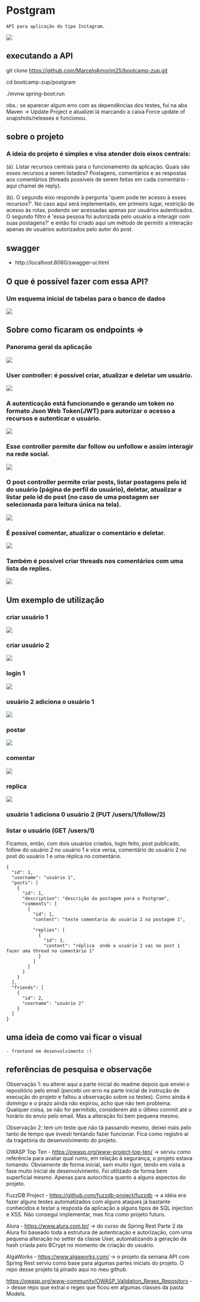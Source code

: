 # Postgram

    API para aplicação do tipo Instagram.
    
![](/readme-images/postgramlogo.png)

## executando a API

  git clone https://github.com/MarceloAmorim25/bootcamp-zup.git

  cd bootcamp-zup/postgram

  ./mvnw spring-boot:run

  obs.: se aparecer algum erro com as dependências dos testes, fui na aba Maven -> Update Project e atualizei lá marcando a caixa Force update of snapshots/releases e funcionou.

## sobre o projeto

### A ideia do projeto é simples e visa atender dois eixos centrais:

(a). Listar recursos centrais para o funcionamento da aplicação. Quais são esses recursos a serem listados? Postagens, comentários e as respostas aos comentários
(threads possíveis de serem feitas em cada comentário - aqui chamei de reply).
	
(b). O segundo eixo responde à pergunta 'quem pode ter acesso à esses recursos?'. No caso aqui será implementado, em primeiro lugar, restrição de acesso às rotas, podendo ser acessadas apenas por usuários autenticados. O segundo filtro é 'essa pessoa foi autorizada pelo usuário a interagir com suas postagens?' e então foi criado aqui um método de permitir a interação apenas de usuários autorizados pelo autor do post.

## swagger

- http://localhost:8080/swagger-ui.html
      
## O que é possível fazer com essa API?

### Um esquema inicial de tabelas para o banco de dados



![](/readme-images/schema.png)




## Sobre como ficaram os endpoints =>
	
### Panorama geral da aplicação



	
![](/readme-images/panorama-geral-swagger.png)


	
### User controller: é possível criar, atualizar e deletar um usuário.


	
![](/readme-images/user-controller.png)


	
### A autenticação está funcionando e gerando um token no formato Json Web Token(JWT) para autorizar o acesso a recursos e autenticar o usuário.


	
![](/readme-images/autentica.png)




	
### Esse controller permite dar follow ou unfollow e assim interagir na rede social.



	
![](/readme-images/friend-controller.png)




	
### O post controller permite criar posts, listar postagens pelo id do usuário (página de perfil do usuário), deletar, atualizar e listar pelo id do post (no caso de uma postagem ser selecionada para leitura única na tela).



	
![](/readme-images/post-controller.png)



	
### É possível comentar, atualizar o comentário e deletar.



	
![](/readme-images/comment-controller.png)



	
### Também é possível criar threads nos comentários com uma lista de replies.


	
![](/readme-images/reply-controller.png)


## Um exemplo de utilização

### criar usuário 1


![](/readme-images/passo1.png)


### criar usuário 2


![](/readme-images/passo2.png)


### login 1


![](/readme-images/passo3.png)


### usuário 2 adiciona o usuário 1


![](/readme-images/passo4.png)


### postar

![](/readme-images/passo5.png)


### comentar


![](/readme-images/passo6.png)


### replica

![](/readme-images/passo7.png)


### usuário 1 adiciona 0 usuário 2 (PUT /users/1/follow/2)

### listar o usuário (GET /users/1)

Ficamos, então, com dois usuários criados, login feito, post publicado, follow do usuário 2 no usuário 1 e vice versa, comentário do usuário 2 no post do usuário 1 e uma réplica no comentário.

```
{
  "id": 1,
  "username": "usuário 1",
  "posts": [
    {
      "id": 1,
      "description": "descrição da postagem para o Postgram",
      "comments": [
        {
          "id": 1,
          "content": "teste comentario do usuário 2 na postagem 1",

          "replies": [
            {
              "id": 1,
              "content": "réplica  onde o usuário 2 vai no post 1 fazer uma thread no comentário 1"
            }
          ]
        }
      ]
    }
  ],
  "friends": [
    {
      "id": 2,
      "username": "usuário 2"
    }
  ]
}
```    

## uma ideia de como vai ficar o visual


    - frontend em desenvolvimento :)


## referências de pesquisa e observaçõe

Observação 1: eu alterei aqui a parte inicial do readme depois que enviei o repositório pelo email (percebi um erro na parte inicial de instrução de execução do projeto e faltou a observação sobre os testes). Como ainda é domingo e o prazo ainda não expirou, acho que não tem problema. Qualquer coisa, se não for permitido, considerem até o último commit até o horário do envio pelo email. Mas a alteração foi bem pequena mesmo.

Observação 2: tem um teste que não tá passando mesmo, deixei mais pelo tanto de tempo que investi tentando fazer funcionar. Fica como registro aí da tragetória do desenvolvimento do projeto.

OWASP Top Ten - https://owasp.org/www-project-top-ten/ -> serviu como referência para avaliar qual rumo, em relação à segurança, o projeto estava tomando. Obviamente de forma inicial, sem muito rigor, tendo em vista a fase muito inicial de desenvolvimento. Foi utilizado de forma bem superficial mesmo. Apenas para autocrítica quanto a alguns aspectos do projeto.

FuzzDB Project - https://github.com/fuzzdb-project/fuzzdb -> a idéia era fazer alguns testes automatizados com alguns ataques já bastante conhecidos e testar a resposta da aplicação a alguns tipos de SQL injection e XSS. Não consegui implementar, mas fica como projeto futuro.

Alura - https://www.alura.com.br/ -> do curso de Spring Rest Parte 2 da Alura foi baseado toda a estrutura de autenticação e autorização, com uma pequena alteração no setter da classe User, automatizando a geração da hash criada pelo BCrypt no momento de criação do usuário.

AlgaWorks - https://www.algaworks.com/ -> o projeto da semana API com Spring Rest serviu como base para algumas partes iniciais do projeto. O repo desse projeto tá pinado aqui no meu github.

https://owasp.org/www-community/OWASP_Validation_Regex_Repository -> desse repo que extraí o regex que ficou em algumas classes da pasta Models.


